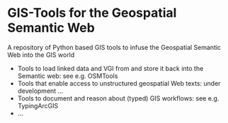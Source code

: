 # GIS-Tools for the Geospatial Semantic Web
A repository of Python based GIS tools to infuse the Geospatial Semantic Web into the GIS world

- Tools to load linked data and VGI from and store it back into the Semantic web: see e.g. OSMTools
- Tools that enable access to unstructured geospatial Web texts: under development ...
- Tools to document and reason about (typed) GIS workflows: see e.g. TypingArcGIS
- ...

